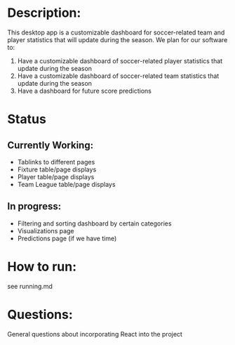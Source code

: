 # Description:

This desktop app is a customizable dashboard for soccer-related team and player statistics that will update during the season.
We plan for our software to:

1. Have a customizable dashboard of soccer-related player statistics that update during the season
2. Have a customizable dashboard of soccer-related team statistics that update during the season
3. Have a dashboard for future score predictions

# Status

## Currently Working:

- Tablinks to different pages
- Fixture table/page displays
- Player table/page displays
- Team League table/page displays

## In progress:

- Filtering and sorting dashboard by certain categories
- Visualizations page
- Predictions page (if we have time)

# How to run:

see running.md

# Questions:

General questions about incorporating React into the project